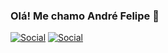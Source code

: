### Olá! Me chamo André Felipe 👋
[![Social](https://img.shields.io/badge/Instagram-E4405F?style=for-the-badge&logo=instagram&logoColor=white)](https://www.instagram.com/pianco_andrefelipe/) 
[![Social](https://img.shields.io/badge/LinkedIn-0077B5?style=for-the-badge&logo=linkedin&logoColor=white)](https://www.linkedin.com/in/andr%C3%A9-felipe-pianc%C3%B3-777403224/)

